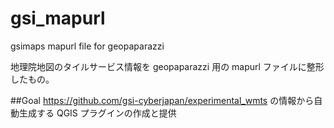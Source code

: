 # gsi_mapurl
gsimaps mapurl file for geopaparazzi

地理院地図のタイルサービス情報を geopaparazzi 用の mapurl ファイルに整形したもの。

##Goal
https://github.com/gsi-cyberjapan/experimental_wmts の情報から自動生成する QGIS プラグインの作成と提供
